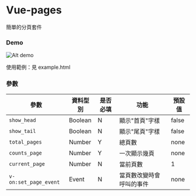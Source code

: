 # Vue-pages
簡單的分頁套件

### Demo
![Alt demo](/../usage_source/resource/demo.png "Demo")

使用範例：見 example.html

### 參數

| 參數                  | 資料型別 | 是否必填 | 功能                     | 預設值 |
| -------------------- | ------ | ---| ---|---| 
| `show_head`           | Boolean  | N        | 顯示"首頁"字樣           | false  |
| `show_tail`           | Boolean  | N        | 顯示"尾頁"字樣           | false  |
| `total_pages`         | Number   | Y        | 總頁數                   | none   |
| `counts_page`         | Number   | Y        | 一次顯示幾頁             | none   |
| `current_page`        | Number   | N        | 當前頁數                 | 1      |
| `v-on:set_page_event` | Event    | N        | 當頁數改變時會呼叫的事件 | none   |
